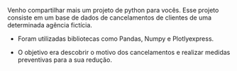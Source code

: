 Venho compartilhar mais um projeto de python para vocês.
Esse projeto consiste em um base de dados de cancelamentos de clientes de uma determinada agência fictícia.

- Foram utilizadas bibliotecas como Pandas, Numpy e Plotlyexpress.

- O objetivo era descobrir o motivo dos cancelamentos e realizar medidas preventivas para a sua redução.

